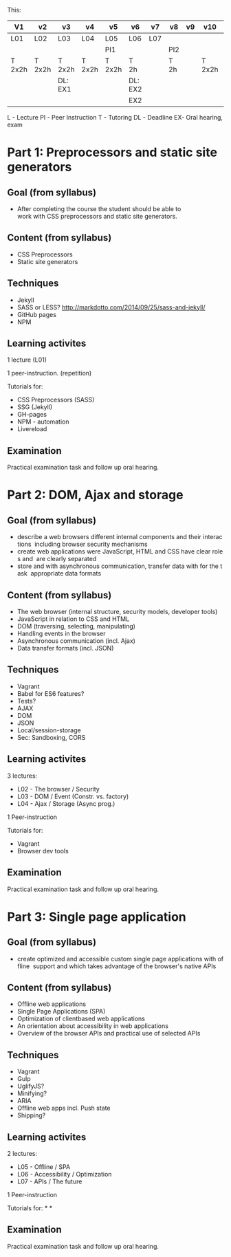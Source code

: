 
This:

| V1     | v2     | v3     | v4     | v5     | v6     | v7  | v8  | v9  | v10    | v11     |
| ---    | ---    | ---    | ---    | ---    | ---    | --- | --- | --- | ---    | ---     |
| L01    | L02    | L03    | L04    | L05    | L06    | L07 |     |     |        |         |
|        |        |        |        | PI1    |        |     | PI2 |     |        |         |
| T 2x2h | T 2x2h | T 2x2h | T 2x2h | T 2x2h | T 2h   |     | T 2h|     | T 2x2h |         |
|        |        | DL: EX1|        |        | DL: EX2|     |     |     |        | DL: EX3 |
|        |        |        |        |        | EX2    |     |     |     |        | EX3     |

L - Lecture
PI - Peer Instruction
T - Tutoring
DL - Deadline
EX- Oral hearing, exam


# Part 1: Preprocessors and static site generators

## Goal (from syllabus)
* After completing the course the student should be able to work with CSS preprocessors and static site generators.

## Content (from syllabus) 
* CSS Preprocessors
* Static site generators

## Techniques
* Jekyll
* SASS or LESS? http://markdotto.com/2014/09/25/sass-and-jekyll/
* GitHub pages
* NPM 

## Learning activites
1 lecture (L01)

1 peer-instruction. (repetition)

Tutorials for:
* CSS Preprocessors (SASS)
* SSG (Jekyll)
* GH-pages
* NPM - automation
* Livereload

## Examination
Practical examination task and follow up oral hearing.


# Part 2: DOM, Ajax and storage

## Goal (from syllabus)
* describe a web browsers different internal components and their interactions 
including browser security mechanisms
* create web applications were JavaScript, HTML and CSS have clear roles and 
are clearly separated
* store and with asynchronous communication, transfer data with for the task 
appropriate data formats 

## Content (from syllabus) 
* The web browser (internal structure, security models, developer tools)
* JavaScript in relation to CSS and HTML
* DOM (traversing, selecting, manipulating)
* Handling events in the browser
* Asynchronous communication (incl. Ajax)
* Data transfer formats (incl. JSON)

## Techniques
* Vagrant
* Babel for ES6 features?
* Tests?
* AJAX
* DOM
* JSON
* Local/session-storage
* Sec: Sandboxing, CORS

## Learning activites
3 lectures:
* L02 - The browser / Security
* L03 - DOM / Event (Constr. vs. factory)
* L04 - Ajax / Storage (Async prog.)

1 Peer-instruction

Tutorials for:
* Vagrant
* Browser dev tools

## Examination
Practical examination task and follow up oral hearing.

# Part 3: Single page application

## Goal (from syllabus)
* create optimized and accessible custom single page applications with offline 
support and which takes advantage of the browser's native APIs

## Content (from syllabus) 
* Offline web applications
* Single Page Applications (SPA)
* Optimization of client­based web applications
* An orientation about accessibility in web applications
* Overview of the browser APIs and practical use of selected APIs

## Techniques
* Vagrant
* Gulp
* UglifyJS?
* Minifying?
* ARIA
* Offline web apps incl. Push state
* Shipping?

## Learning activites
2 lectures:
* L05 - Offline / SPA
* L06 - Accessibility / Optimization
* L07 - APIs / The future

1 Peer-instruction

Tutorials for:
* 
* 

## Examination
Practical examination task and follow up oral hearing.
